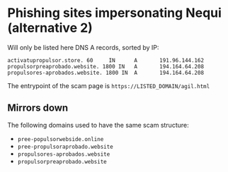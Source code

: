 # Phishing sites impersonating Nequi (alternative 2)

Will only be listed here DNS A records, sorted by IP:

```
activatupropulsor.store. 60     IN      A       191.96.144.162
propulsorpreaprobado.website. 1800 IN   A       194.164.64.208
propulsores-aprobados.website. 1800 IN  A       194.164.64.208
```

The entrypoint of the scam page is `https://LISTED_DOMAIN/agil.html`


## Mirrors down

The following domains used to have the same scam structure:

- `pree-populsorwebside.online`
- `pree-propulsoraprobado.website`
- `propulsores-aprobados.website`
- `propulsorpreaprobado.website`
